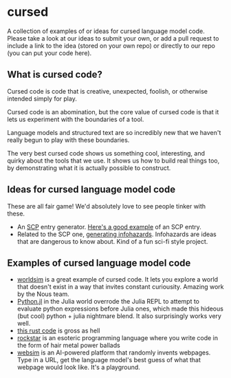 # cursed

A collection of examples of or ideas for cursed language model code. 
Please take a look at our ideas to submit your own, or add a pull request
to include a link to the idea (stored on your own repo) or directly
to our repo (you can put your code here).

## What is cursed code?

Cursed code is code that is creative, unexpected, foolish, 
or otherwise intended simply for play.

Cursed code is an abomination, but the core value of 
cursed code is that it lets us experiment with the 
boundaries of a tool.

Language models and structured text are so incredibly 
new that we haven't really begun to play with these boundaries.

The very best cursed code shows us something cool, interesting, and quirky about the tools that we use. It shows us how to build real things too, by demonstrating what it is actually possible to construct.

## Ideas for cursed language model code

These are all fair game! We'd absolutely love to see people tinker
with these.

- An [SCP](https://scp-wiki.wikidot.com/) entry generator. 
  [Here's a good example](https://scp-wiki.wikidot.com/scp-003) of 
  an SCP entry.
- Related to the SCP one, 
  [generating infohazards](https://scp-wiki.wikidot.com/scp-001). 
  Infohazards are ideas that are dangerous to know about. 
  Kind of a fun sci-fi style project.

## Examples of cursed language model code

- [worldsim](https://worldsim.nousresearch.com/) is a great example of cursed code. It lets you explore a world that doesn't exist in a way that invites constant curiousity. Amazing work by the Nous team.
- [Python.jl](https://pretalx.com/juliacon2024/talk/ZH3JN3/) in the Julia world overrode the Julia REPL to attempt to evaluate python expressions before Julia ones, which made this hideous (but cool) python + julia nightmare blend. It also surprisingly works very well.
- [this rust code](https://github.com/loyston500/cursed-codes/blob/main/rust/hello.rs) is gross as hell
- [rockstar](https://codewithrockstar.com/) is an esoteric programming language where you write code in the form of hair metal power ballads
- [websim](https://websim.ai/) is an AI-powered platform that randomly invents webpages. Type in a URL, get the language model's best guess of what that webpage would look like. It's a playground.


